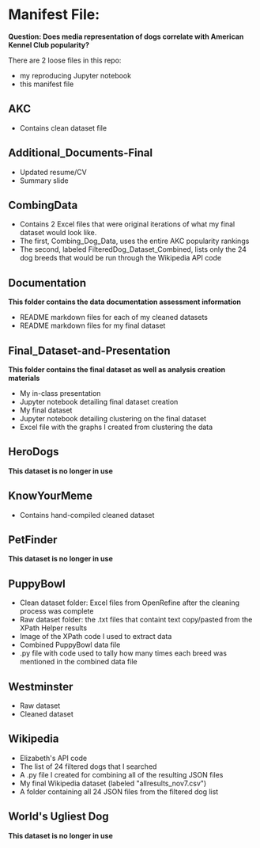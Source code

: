 # Manifest File:

**Question: Does media representation of dogs correlate with American Kennel Club popularity?**

There are 2 loose files in this repo:
* my reproducing Jupyter notebook
* this manifest file

## AKC
* Contains clean dataset file

## Additional_Documents-Final
* Updated resume/CV
* Summary slide

## CombingData
* Contains 2 Excel files that were original iterations of what my final dataset would look like. 
* The first, Combing_Dog_Data, uses the entire AKC popularity rankings
* The second, labeled FilteredDog_Dataset_Combined, lists only the 24 dog breeds that would be run through the Wikipedia API code

## Documentation
**This folder contains the data documentation assessment information**

* README markdown files for each of my cleaned datasets
* README markdown files for my final dataset

## Final_Dataset-and-Presentation
**This folder contains the final dataset as well as analysis creation materials**

* My in-class presentation
* Jupyter notebook detailing final dataset creation
* My final dataset
* Jupyter notebook detailing clustering on the final dataset
* Excel file with the graphs I created from clustering the data

## HeroDogs
**This dataset is no longer in use**

## KnowYourMeme
* Contains hand-compiled cleaned dataset

## PetFinder
**This dataset is no longer in use**

## PuppyBowl
* Clean dataset folder: Excel files from OpenRefine after the cleaning process was complete
* Raw dataset folder: the .txt files that containt text copy/pasted from the XPath Helper results
* Image of the XPath code I used to extract data
* Combined PuppyBowl data file
* .py file with code used to tally how many times each breed was mentioned in the combined data file

## Westminster
* Raw dataset
* Cleaned dataset

## Wikipedia
* Elizabeth's API code
* The list of 24 filtered dogs that I searched
* A .py file I created for combining all of the resulting JSON files
* My final Wikipedia dataset (labeled "allresults_nov7.csv")
* A folder containing all 24 JSON files from the filtered dog list

## World's Ugliest Dog
**This dataset is no longer in use**
